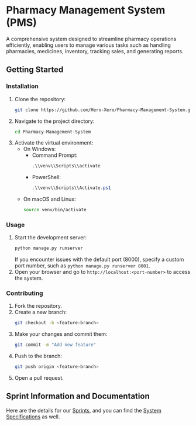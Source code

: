 # Pharmacy Management System (PMS)
A comprehensive system designed to streamline pharmacy operations efficiently, enabling users to manage various tasks such as handling pharmacies, medicines, inventory, tracking sales, and generating reports.

## Getting Started
### Installation
1. Clone the repository:
    ```bash
    git clone https://github.com/Hero-Xero/Pharmacy-Management-System.git
    ```
2. Navigate to the project directory:
    ```bash
    cd Pharmacy-Management-System
    ```
3. Activate the virtual environment:
    - On Windows:
        - Command Prompt:
            ```cmd
            .\\venv\\Scripts\\activate
            ```
        - PowerShell:
            ```powershell
            .\\venv\\Scripts\\Activate.ps1
            ```
    - On macOS and Linux:
        ```bash
        source venv/bin/activate
        ```
### Usage
1. Start the development server:
    ```bash
    python manage.py runserver
    ```
    If you encounter issues with the default port (8000), specify a custom port number, such as `python manage.py runserver 8001`.
2. Open your browser and go to `http://localhost:<port-number>` to access the system.
### Contributing
1. Fork the repository.
2. Create a new branch:
    ```bash
    git checkout -b <feature-branch>
    ```
3. Make your changes and commit them:
    ```bash
    git commit -m "Add new feature"
    ```
4. Push to the branch:
    ```bash
    git push origin <feature-branch>
    ```
5. Open a pull request.

## Sprint Information and Documentation

Here are the details for our [Sprints](https://github.com/ToYoNiX/pharmacy-management-system/blob/main/Documentation/Sprints.md), and you can find the [System Specifications](https://github.com/ToYoNiX/pharmacy-management-system/blob/main/Documentation/Specifications.md) as well.
